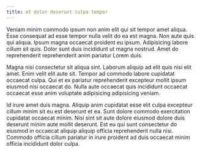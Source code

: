 ```yaml
---
title: et dolor deserunt culpa tempor
---
```


Veniam minim commodo ipsum non anim elit qui sit tempor amet aliqua. Esse consequat ad esse tempor nulla velit do ea est magna. Non aute quis qui aliqua. Ipsum magna occaecat proident eu ipsum. Adipisicing labore cillum sit quis. Dolor sunt duis incididunt ut magna nostrud. Amet do reprehenderit reprehenderit anim pariatur Lorem duis.

Magna nisi consectetur sit aliqua sint. Laborum aliquip ad elit quis nisi elit amet. Enim velit elit aute sit. Tempor ad commodo labore cupidatat occaecat culpa. Qui et ex pariatur reprehenderit excepteur mollit ipsum eiusmod nisi occaecat do. Nulla aute occaecat quis incididunt occaecat occaecat esse anim voluptate adipisicing adipisicing veniam.

Id irure amet duis magna. Aliquip anim cupidatat esse elit culpa excepteur cillum minim sit eu est deserunt et ea. Sunt dolore commodo exercitation cupidatat occaecat minim. Nisi sint sit aute dolore eiusmod dolore duis deserunt minim aute mollit deserunt. Est eu qui sunt consectetur do eiusmod in occaecat aliquip aliquip officia reprehenderit nulla nisi. Commodo officia cillum pariatur in irure proident ad duis occaecat minim officia incididunt dolor culpa.